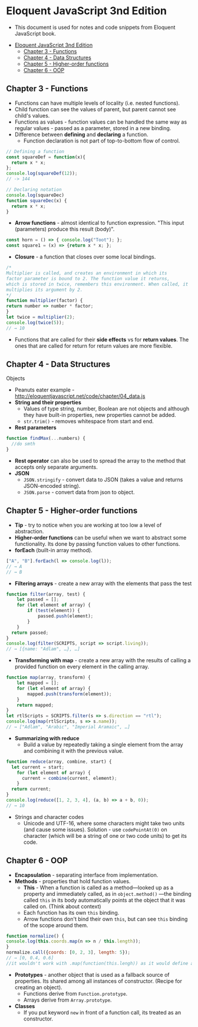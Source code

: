 # Eloquent JavaScript 3nd Edition
- This document is used for notes and code snippets from Eloquent JavaScript book.

<!-- TOC depthFrom:1 depthTo:6 withLinks:1 updateOnSave:1 orderedList:0 -->

- [Eloquent JavaScript 3nd Edition](#eloquent-javascript-3nd-edition)
	- [Chapter 3 - Functions](#chapter-3-functions)
	- [Chapter 4 - Data Structures](#chapter-4-data-structures)
	- [Chapter 5 - Higher-order functions](#chapter-5-higher-order-functions)
	- [Chapter 6 - OOP](#chapter-6-oop)

<!-- /TOC -->
## Chapter 3 - Functions
- Functions can have multiple levels of locality (i.e. nested functions).
- Child function can see the values of parent, but parent cannot see child's values.
- Functions as values - function values can be handled the same way as regular values - passed as a parameter, stored in a new binding.
- Difference between **defining** and **declaring** a function.
  - Function declaration is not part of top-to-bottom flow of control.

```js
// Defining a function
const squareDef = function(x){
  return x * x;
};
console.log(squareDef(12));
// -> 144

// Declaring notation
console.log(squareDec)
function squareDec(x) {
  return x * x;
}
```
- **Arrow functions** - almost identical to function expression. "This input (parameters) produce this result (body)".
```js
const horn = () => { console.log("Toot"); };
const square1 = (x) => {return x * x; };
```
- **Closure** - a function that closes over some local bindings.  
```js
/*
Multiplier is called, and creates an environment in which its
factor parameter is bound to 2. The function value it returns,
which is stored in twice, remembers this environment. When called, it
multiplies its argument by 2.
*/
function multiplier(factor) {
return number => number * factor;
}
let twice = multiplier(2);
console.log(twice(5));
// → 10
```
- Functions that are called for their **side effects** vs for **return values**. The ones that are called for return for return values are more flexible.
## Chapter 4 - Data Structures
Objects
- Peanuts eater example - http://eloquentjavascript.net/code/chapter/04_data.js
- **String and their properties**
  - Values of type string, number, Boolean are not objects and although they have built-in properties, new properties cannot be added.
  - `str.trim()` - removes whitespace from start and end.
- **Rest parameters**
```js
function findMax(...numbers) {
  //do smth
}
```
- **Rest operator** can also be used to spread the array to the method that accepts only separate arguments.
- **JSON**
  - `JSON.stringify` - convert data to JSON (takes a value and returns JSON-encoded string).
  - `JSON.parse` - convert data from json to object.

## Chapter 5 - Higher-order functions
- **Tip** - try to notice when you are working at too low a level of abstraction.
- **Higher-order functions** can be useful when we want to abstract some functionality. Its done by passing function values to other functions.
- **forEach** (built-in array method).
```js
["A", "B"].forEach(l => console.log(l));
// → A
// → B
```
- **Filtering arrays** - create a new array with the elements that pass the test
```js
function filter(array, test) {
    let passed = [];
    for (let element of array) {
        if (test(element)) {
            passed.push(element);
        }
    }
  return passed;
}
console.log(filter(SCRIPTS, script => script.living));
// → [{name: "Adlam", …}, …]
```
- **Transforming with map** - create a new array with the results of calling a provided function on every element in the calling array.
```js
function map(array, transform) {
    let mapped = [];
    for (let element of array) {
        mapped.push(transform(element));
    }
    return mapped;
}
let rtlScripts = SCRIPTS.filter(s => s.direction == "rtl");
console.log(map(rtlScripts, s => s.name));
// → ["Adlam", "Arabic", "Imperial Aramaic", …]
```
- **Summarizing with reduce**
  - Build a value by repeatedly taking a single element from the array and combining it with the previous value.
```js
function reduce(array, combine, start) {
  let current = start;
    for (let element of array) {
      current = combine(current, element);
    }
  return current;
}
console.log(reduce([1, 2, 3, 4], (a, b) => a + b, 0));
// → 10
```
- Strings and character codes
  - Unicode and UTF-16, where some characters might take two units (and cause some issues). Solution - use `codePointAt(0)` on character (which will be a string of one or two code units) to get its code.

## Chapter 6 - OOP
- **Encapsulation** - separating interface from implementation.
- **Methods** - properties that hold function values.
	- **This** - When a function is called as a method—looked up as a property and immediately called, as in `object.method()` —the binding called `this` in its body automatically points at the object that it was called on. (Think about context)
	- Each function has its own `this` binding.
	- Arrow functions don't bind their own `this`, but can see `this` binding of the scope around them.
```js
function normalize() {
console.log(this.coords.map(n => n / this.length));
}
normalize.call({coords: [0, 2, 3], length: 5});
// → [0, 0.4, 0.6]
//it wouldn't work with .map(function(this.lengh)) as it would define a new binding.
```
- **Prototypes** - another object that is used as a fallback source of properties. Its shared among all instances of constructor. (Recipe for creating an object).
	- Functions derive from `Function.prototype`.
	- Arrays derive from `Array.prototype`.
- **Classes**
	- If you put keyword `new` in front of a function call, its treated as an constructor.
